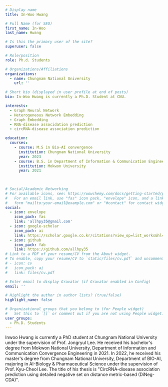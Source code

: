 ```yaml
---
# Display name
title: In-Woo Hwang

# Full Name (for SEO)
first_name: In-Woo
last_name: Hwang

# Is this the primary user of the site?
superuser: false

# Role/position
role: Ph.d. Students

# Organizations/Affiliations
organizations:
  - name: Chungnam National University
    url: ''

# Short bio (displayed in user profile at end of posts)
bio: In-Woo Hwang is currently a Ph.D. Student at CNU.

interests:
  - Graph Neural Network
  - Heterogeneous Network Embedding
  - Graph Embedding
  - RNA-disease associdation prediction
  - circRNA-disease association prediction

education:
  courses: 
    - course: M.S in Bio-AI convergence
      institution: Chungnam National University
      year: 2023
    - course: B.S. in Department of Information & Communication Engineering
      institution: Mokwon University
      year: 2021
    
    

# Social/Academic Networking
# For available icons, see: https://wowchemy.com/docs/getting-started/page-builder/#icons
#   For an email link, use "fas" icon pack, "envelope" icon, and a link in the
#   form "mailto:your-email@example.com" or "#contact" for contact widget.
social:
  - icon: envelope
    icon_pack: fas
    link: 'allhpy35@gmail.com'
  - icon: google-scholar
    icon_pack: ai
    link: https://scholar.google.co.kr/citations?view_op=list_works&hl=ko&hl=ko&user=gbGdKrsAAAAJ
  - icon: github
    icon_pack: fab
    link: https://github.com/allhpy35
# Link to a PDF of your resume/CV from the About widget.
# To enable, copy your resume/CV to `static/files/cv.pdf` and uncomment the lines below.
# - icon: cv
#   icon_pack: ai
#   link: files/cv.pdf

# Enter email to display Gravatar (if Gravatar enabled in Config)
email: ''

# Highlight the author in author lists? (true/false)
highlight_name: false

# Organizational groups that you belong to (for People widget)
#   Set this to `[]` or comment out if you are not using People widget.
user_groups:
  - Ph.D. Students
---
```

Inwoo Hwang is currently a PhD student at Chungnam National University under the supervision of Prof. Jongryul Lee. He received his bachelor's degree from Mokwon National University, Department of Information and Communication Convergence Engineering in 2021. In 2022, he received his master's degree from Chungnam National University, Department of BIO-AI, majoring in AI-Biology & Pharmaceutical Science under the supervision of Prof. Kyu-Cheol Lee. The title of his thesis is "CircRNA-disease association prediction using detailed negative set on distance metric-based (DiNeg-CDA)".
